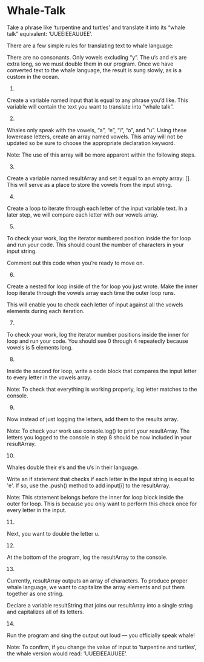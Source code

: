 # Whale-Talk
Take a phrase like ‘turpentine and turtles’ and translate it into its “whale talk” equivalent: ‘UUEEIEEAUUEE’.

There are a few simple rules for translating text to whale language:

There are no consonants. Only vowels excluding “y”.
The u‘s and e‘s are extra long, so we must double them in our program.
Once we have converted text to the whale language, the result is sung slowly, as is a custom in the ocean.

1.
Create a variable named input that is equal to any phrase you’d like. This variable will contain the text you want to translate into “whale talk”.


2.
Whales only speak with the vowels, “a”, “e”, “i”, “o”, and “u”. Using these lowercase letters, create an array named vowels. This array will not be updated so be sure to choose the appropriate declaration keyword.

Note: The use of this array will be more apparent within the following steps.


3.
Create a variable named resultArray and set it equal to an empty array: []. This will serve as a place to store the vowels from the input string.


4.
Create a loop to iterate through each letter of the input variable text. In a later step, we will compare each letter with our vowels array.


5.
To check your work, log the iterator numbered position inside the for loop and run your code. This should count the number of characters in your input string.

Comment out this code when you’re ready to move on.


6.
Create a nested for loop inside of the for loop you just wrote. Make the inner loop iterate through the vowels array each time the outer loop runs.

This will enable you to check each letter of input against all the vowels elements during each iteration.


7.
To check your work, log the iterator number positions inside the inner for loop and run your code. You should see 0 through 4 repeatedly because vowels is 5 elements long.


8.
Inside the second for loop, write a code block that compares the input letter to every letter in the vowels array.

Note: To check that everything is working properly, log letter matches to the console.


9.
Now instead of just logging the letters, add them to the results array.

Note: To check your work use console.log() to print your resultArray. The letters you logged to the console in step 8 should be now included in your resultArray.


10.
Whales double their e‘s and the u‘s in their language.

Write an if statement that checks if each letter in the input string is equal to 'e'. If so, use the .push() method to add input[i] to the resultArray.

Note: This statement belongs before the inner for loop block inside the outer for loop. This is because you only want to perform this check once for every letter in the input.


11.
Next, you want to double the letter u.


12.
At the bottom of the program, log the resultArray to the console.


13.
Currently, resultArray outputs an array of characters. To produce proper whale language, we want to capitalize the array elements and put them together as one string.

Declare a variable resultString that joins our resultArray into a single string and capitalizes all of its letters.


14.
Run the program and sing the output out loud — you officially speak whale!

Note: To confirm, if you change the value of input to ‘turpentine and turtles’, the whale version would read: 'UUEEIEEAUUEE'.
